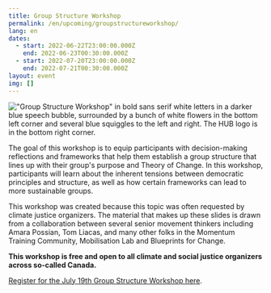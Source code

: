 ```yaml
---
title: Group Structure Workshop
permalink: /en/upcoming/groupstructureworkshop/
lang: en
dates:
  - start: 2022-06-22T23:00:00.000Z
    end: 2022-06-23T00:30:00.000Z
  - start: 2022-07-20T23:00:00.000Z
    end: 2022-07-21T00:30:00.000Z
layout: event
img: []
---
```

!["Group Structure Workshop" in bold sans serif white letters in a darker blue speech bubble, surrounded by a bunch of white flowers in the bottom left corner and several blue squiggles to the left and right. The HUB logo is in the bottom right corner. ](/media/group_structure_workshop_zoom_banner_1_.png "Group Structure Workshop")

The goal of this workshop is to equip participants with decision-making reflections and frameworks that help them establish a group structure that lines up with their group's purpose and Theory of Change. In this workshop, participants will learn about the inherent tensions between democratic principles and structure, as well as how certain frameworks can lead to more sustainable groups. 

This workshop was created because this topic was often requested by climate justice organizers. The material that makes up these slides is drawn from a collaboration between several senior movement thinkers including Amara Possian, Tom Liacas, and many other folks in the Momentum Training Community, Mobilisation Lab and Blueprints for Change.

**This workshop is free and open to all climate and social justice organizers across so-called Canada.**

[Register for the July 19th Group Structure Workshop here](https://us02web.zoom.us/meeting/register/tZAlcO2vqzsoG92Cwe8IHkIZdB4-MOWA-cwk).

[](https://us02web.zoom.us/meeting/register/tZcsceCpqTorHNRGu2sDzADBTwK3O7zLXNxt)[](https://us02web.zoom.us/meeting/register/tZUrd--hqDMtH90_pEk5lCPj2z0RiU8xFEQP)[](https://us02web.zoom.us/meeting/register/tZ0pd-6pqzkpHtLPXsmWz9U_9lrkbl6QMGQM)[](https://us02web.zoom.us/meeting/register/tZEucO-rqDksHdaQtRDRO7SokNgx6Wg-wO9x)[](https://us02web.zoom.us/meeting/register/tZ0oduGuqjovG9wD9uvuYKMzkzixBPlePfuX)[](https://us02web.zoom.us/meeting/register/tZMofuyvqjsoEtdFaMJ6cdJ8ZOdbJBNL1-LH)<!--EndFragment-->